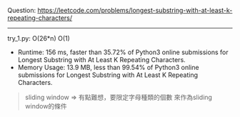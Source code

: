 Question: https://leetcode.com/problems/longest-substring-with-at-least-k-repeating-characters/

---

try_1.py: O(26*n) O(1)

* Runtime: 156 ms, faster than 35.72% of Python3 online submissions for Longest Substring with At Least K Repeating Characters.
* Memory Usage: 13.9 MB, less than 99.54% of Python3 online submissions for Longest Substring with At Least K Repeating Characters.

> sliding window => 有點難想，要限定字母種類的個數 來作為sliding window的條件
